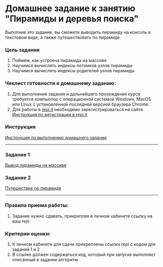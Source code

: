 # Домашнее задание к занятию "Пирамиды и деревья поиска"

Выполнив это задание, вы сможете выводить пирамиду на консоль в текстовом виде, а также путешествовать по пирамиде

### Цель задания

1. Поймём, как устроена пирамида на массиве
2. Научимся вычислять индексы потомков узлов пирамиды
3. Научимся вычислять индексы родителей узлов пирамиды

### Чеклист готовности к домашнему заданию:

1. Для выполнения задания и дальнейшего прохождения курса требуется компьютер с операционной системой Windows, MacOS или Linux с установленной последней версией браузера Chrome.
2. Для работы в [repl.it](https://repl.it/) необходимо зарегистрироваться на сайте. [Инструкция по регистрации в repl.it](https://github.com/netology-code/cpps-homeworks/tree/main/common/replit)

### Инструкция

[Инструкция по выполнению домашнего задания](https://github.com/netology-code/algocpp-homeworks/tree/main/common)

------

### Задание 1

[Вывод пирамиды на массиве](01)

### Задание 2

[Путешествие по пирамиде](02)

------

### Правила приема работы:

1. Задание нужно сдавать, прикрепляя в личном кабинете ссылку на ваш repl

### Критерии оценки:

1. К личном кабинете для сдачи прикреплены ссылки repl с кодом для заданий 1 и 2
2. В ссылке должен содержаться код, который при запуске выполняет описанный в задании алгоритм